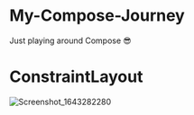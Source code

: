 # My-Compose-Journey
Just playing around Compose 😎

# ConstraintLayout
![Screenshot_1643282280](https://user-images.githubusercontent.com/56683410/151349213-0e8120e4-a16f-45c2-88f0-813a6c096650.png)
